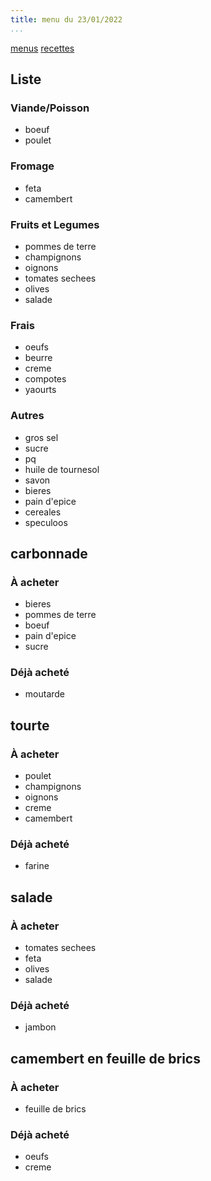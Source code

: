 ```yaml
---
title: menu du 23/01/2022
...
```


[menus](/menu.html)
[recettes](/recipe.html)

## Liste
### Viande/Poisson
- boeuf
- poulet
### Fromage
- feta
- camembert
### Fruits et Legumes
- pommes de terre
- champignons
- oignons
- tomates sechees
- olives
- salade
### Frais
- oeufs
- beurre
- creme
- compotes
- yaourts
### Autres
- gros sel
- sucre
- pq
- huile de tournesol
- savon
- bieres
- pain d'epice
- cereales
- speculoos

## carbonnade
### À acheter
- bieres
- pommes de terre
- boeuf
- pain d'epice
- sucre
### Déjà acheté 
- moutarde

## tourte
### À acheter
- poulet
- champignons
- oignons
- creme
- camembert
### Déjà acheté 
- farine

## salade 
### À acheter
- tomates sechees
- feta
- olives
- salade
### Déjà acheté 
- jambon

## camembert en feuille de brics
### À acheter
- feuille de brics
### Déjà acheté 
- oeufs
- creme

